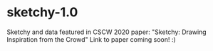 # sketchy-1.0
Sketchy and data featured in CSCW 2020 paper: "Sketchy: Drawing Inspiration from the Crowd"
Link to paper coming soon! :)
